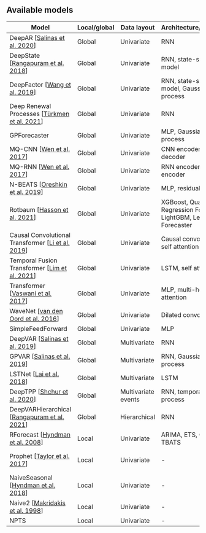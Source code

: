 ## Available models

Model                                                       | Local/global | Data layout              | Architecture/method | Implementation
------------------------------------------------------------|--------------|--------------------------|---------------------|----------------
DeepAR [[Salinas et al. 2020][Salinas2020]]                 | Global       | Univariate               | RNN | [MXNet][DeepAR_mx], [PyTorch][DeepAR_torch]
DeepState [[Rangapuram et al. 2018][Rangapuram2018]]        | Global       | Univariate               | RNN, state-space model | [MXNet][DeepState]
DeepFactor [[Wang et al. 2019][Wang2019]]                   | Global       | Univariate               | RNN, state-space model, Gaussian process | [MXNet][DeepFactor]
Deep Renewal Processes [[Türkmen et al. 2021][Turkmen2021]] | Global       | Univariate               | RNN | [MXNet][DeepRenewal]
GPForecaster                                                | Global       | Univariate               | MLP, Gaussian process | [MXNet][GP]
MQ-CNN [[Wen et al. 2017][Wen2017]]                         | Global       | Univariate               | CNN encoder, MLP decoder | [MXNet][MQDNN]
MQ-RNN [[Wen et al. 2017][Wen2017]]                         | Global       | Univariate               | RNN encoder, MLP encoder | [MXNet][MQDNN]
N-BEATS [[Oreshkin et al. 2019][Oreshkin2019]]              | Global       | Univariate               | MLP, residual links | [MXNet][NBeats]
Rotbaum [[Hasson et al. 2021][Hasson2021]]                  | Global       | Univariate               | XGBoost, Quantile Regression Forests, LightGBM, Level Set Forecaster | [Numpy][Rotbaum]
Causal Convolutional Transformer [[Li et al. 2019][Li2019]] | Global       | Univariate               | Causal convolution, self attention | [MXNet][SAN]
Temporal Fusion Transformer [[Lim et al. 2021][Lim2021]]    | Global       | Univariate               | LSTM, self attention | [MXNet][TFT]
Transformer [[Vaswani et al. 2017][Vaswani2017]]            | Global       | Univariate               | MLP, multi-head attention | [MXNet][Transformer]
WaveNet [[van den Oord et al. 2016][vanDenOord2016]]        | Global       | Univariate               | Dilated convolution | [MXNet][WaveNet]
SimpleFeedForward                                           | Global       | Univariate               | MLP | [MXNet][SFF_mx], [PyTorch][SFF_torch]
DeepVAR [[Salinas et al. 2019][Salinas2019]]                | Global       | Multivariate             | RNN | [MXNet][DeepVAR]
GPVAR [[Salinas et al. 2019][Salinas2019]]                  | Global       | Multivariate             | RNN, Gaussian process | [MXNet][GPVAR]
LSTNet [[Lai et al. 2018][Lai2018]]                         | Global       | Multivariate             | LSTM | [MXNet][LSTNet]
DeepTPP [[Shchur et al. 2020][Shchur2020]]                  | Global       | Multivariate events      | RNN, temporal point process | [MXNet][DeepTPP]
DeepVARHierarchical [[Rangapuram et al. 2021][Rangapuram2021]]                  | Global       | Hierarchical             | RNN | [MXNet][DeepVARHierarchical]
RForecast [[Hyndman et al. 2008][Hyndman2008]]              | Local        | Univariate               | ARIMA, ETS, Croston, TBATS | [Wrapped R package][RForecast]
Prophet [[Taylor et al. 2017][Taylor2017]]                  | Local        | Univariate               | - | [Wrapped Python package][Prophet]
NaiveSeasonal [[Hyndman et al. 2018][Hyndman2018]]          | Local        | Univariate               | - | [Numpy][NaiveSeasonal]
Naive2 [[Makridakis et al. 1998][Makridakis1998]]           | Local        | Univariate               | - | [Numpy][Naive2]
NPTS                                                        | Local        | Univariate               | - | [Numpy][NPTS]

<!-- Links to bibliography -->

[Rangapuram2021]: https://proceedings.mlr.press/v139/rangapuram21a.html
[Salinas2020]: https://doi.org/10.1016/j.ijforecast.2019.07.001
[Rangapuram2018]: https://papers.nips.cc/paper/2018/hash/5cf68969fb67aa6082363a6d4e6468e2-Abstract.html
[Wang2019]: https://proceedings.mlr.press/v97/wang19k.html
[Turkmen2021]: https://journals.plos.org/plosone/article?id=10.1371/journal.pone.0259764
[Wen2017]: https://arxiv.org/abs/1711.11053
[Oreshkin2019]: https://openreview.net/forum?id=r1ecqn4YwB
[Hasson2021]: https://openreview.net/forum?id=VD3TMzyxKK
[Li2019]: https://papers.nips.cc/paper/2019/hash/6775a0635c302542da2c32aa19d86be0-Abstract.html
[Lim2021]: https://doi.org/10.1016/j.ijforecast.2021.03.012
[Vaswani2017]: https://papers.nips.cc/paper/2017/hash/3f5ee243547dee91fbd053c1c4a845aa-Abstract.html
[vanDenOord2016]: https://arxiv.org/abs/1609.03499
[Salinas2019]: https://proceedings.neurips.cc/paper/2019/hash/0b105cf1504c4e241fcc6d519ea962fb-Abstract.html
[Lai2018]: https://doi.org/10.1145/3209978.3210006
[Shchur2020]: https://arxiv.org/pdf/1909.12127
[Hyndman2008]: https://www.jstatsoft.org/article/view/v027i03
[Taylor2017]: https://doi.org/10.1080/00031305.2017.1380080
[Hyndman2018]: https://otexts.com/fpp2/simple-methods.html#seasonal-na%C3%AFve-method
[Makridakis1998]: https://www.wiley.com/en-ie/Forecasting:+Methods+and+Applications,+3rd+Edition-p-9780471532330

<!-- Links to code -->

[DeepAR_mx]: https://github.com/awslabs/gluon-ts/blob/dev/src/gluonts/mx/model/deepar/_estimator.py
[DeepAR_torch]: https://github.com/awslabs/gluon-ts/blob/dev/src/gluonts/torch/model/deepar/estimator.py
[DeepState]: https://github.com/awslabs/gluon-ts/blob/dev/src/gluonts/mx/model/deepstate/_estimator.py
[DeepFactor]: https://github.com/awslabs/gluon-ts/blob/dev/src/gluonts/mx/model/deep_factor/_estimator.py
[DeepRenewal]: https://github.com/awslabs/gluon-ts/blob/dev/src/gluonts/mx/model/renewal/_estimator.py
[GP]: https://github.com/awslabs/gluon-ts/blob/dev/src/gluonts/mx/model/gp_forecaster/_estimator.py
[MQDNN]: https://github.com/awslabs/gluon-ts/blob/dev/src/gluonts/mx/model/seq2seq/_mq_dnn_estimator.py
[NBeats]: https://github.com/awslabs/gluon-ts/blob/dev/src/gluonts/mx/model/n_beats/_estimator.py
[Rotbaum]: https://github.com/awslabs/gluon-ts/blob/dev/src/gluonts/model/rotbaum/_estimator.py
[SAN]: https://github.com/awslabs/gluon-ts/blob/dev/src/gluonts/mx/model/san/_estimator.py
[TFT]: https://github.com/awslabs/gluon-ts/blob/dev/src/gluonts/mx/model/tft/_estimator.py
[Transformer]: https://github.com/awslabs/gluon-ts/blob/dev/src/gluonts/mx/model/transformer/_estimator.py
[WaveNet]: https://github.com/awslabs/gluon-ts/blob/dev/src/gluonts/mx/model/wavenet/_estimator.py
[SFF_mx]: https://github.com/awslabs/gluon-ts/blob/dev/src/gluonts/mx/model/simple_feedforward/_estimator.py
[SFF_torch]: https://github.com/awslabs/gluon-ts/blob/dev/src/gluonts/torch/model/simple_feedforward/estimator.py
[DeepVAR]: https://github.com/awslabs/gluon-ts/blob/dev/src/gluonts/mx/model/deepvar/_estimator.py
[DeepVARHierarchical]: https://github.com/awslabs/gluon-ts/blob/dev/src/gluonts/mx/model/deepvar_hierarchical/_estimator.py
[GPVAR]: https://github.com/awslabs/gluon-ts/blob/dev/src/gluonts/mx/model/gpvar/_estimator.py
[LSTNet]: https://github.com/awslabs/gluon-ts/blob/dev/src/gluonts/mx/model/lstnet/_estimator.py
[DeepTPP]: https://github.com/awslabs/gluon-ts/blob/dev/src/gluonts/mx/model/tpp/deeptpp/_estimator.py
[RForecast]: https://github.com/awslabs/gluon-ts/blob/dev/src/gluonts/model/r_forecast/_predictor.py
[Prophet]: https://github.com/awslabs/gluon-ts/blob/dev/src/gluonts/model/prophet/_predictor.py
[NaiveSeasonal]: https://github.com/awslabs/gluon-ts/blob/dev/src/gluonts/model/seasonal_naive/_predictor.py
[Naive2]: https://github.com/awslabs/gluon-ts/blob/dev/src/gluonts/model/naive_2/_predictor.py
[NPTS]: https://github.com/awslabs/gluon-ts/blob/dev/src/gluonts/model/npts/_predictor.py
